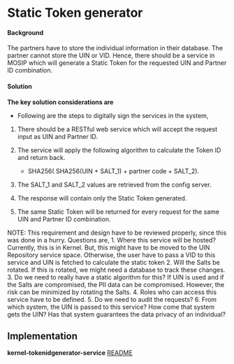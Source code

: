﻿# Static Token generator

#### Background

The partners have to store the individual information in their database. The partner cannot store the UIN or VID. Hence, there should be a service in MOSIP which will generate a Static Token for the requested UIN and Partner ID combination.  

#### Solution



**The key solution considerations are**

- Following are the steps to digitally sign the services in the system, 

1. There should be a RESTful web service which will accept the request input as UIN and Partner ID. 

2. The service will apply the following algorithm to calculate the Token ID and return back. 
	
	- SHA256( SHA256(UIN + SALT_1) + partner code + SALT_2).

3. The SALT_1 and SALT_2 values are retrieved from the config server. 

4. The response will contain only the Static Token generated. 

5. The same Static Token will be returned for every request for the same UIN and Partner ID combination. 

NOTE: This requirement and design have to be reviewed properly, since this was done in a hurry. Questions are, 1. Where this service will be hosted? Currently, this is in Kernel. But, this might have to be moved to the UIN Repository service space. Otherwise, the user have to pass a VID to this service and UIN is fetched to calculate the static token 2. Will the Salts be rotated. If this is rotated, we might need a database to track these changes. 3. Do we need to really have a static algorithm for this? If UIN is used and if the Salts are compromised, the PII data can be compromised. However, the risk can be minimized by rotating the Salts. 4. Roles who can access this service have to be defined. 5. Do we need to audit the requests? 6. From which system, the UIN is passed to this service? How come that system gets the UIN? Has that system guarantees the data privacy of an individual? 


## Implementation


**kernel-tokenidgenerator-service** [README](../../../kernel/kernel-tokenidgenerator-service/README.md)


